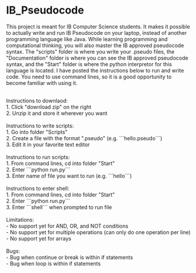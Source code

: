 # IB_Pseudocode

This project is meant for IB Computer Science students. It makes it possible to actually write and run IB Pseudocode on your laptop, instead of another programming language like Java. While learning programming and computational thinking, you will also master the IB approved pseudocode syntax. The "scripts" folder is where you write your .pseudo files, the "Documentation" folder is where you can see the IB approved pseudocode syntax, and the "Start" folder is where the python interpretor for this language is located. I have posted the instructions below to run and write code. You need to use command lines, so it is a good opportunity to become familiar with using it. <br/>

<br/>
Instructions to downlaod: <br/>
1. Click "download zip" on the right <br/>
2. Unzip it and store it wherever you want <br/>

<br/>
Instructions to write scripts: <br/>
1. Go into folder "Scripts"  <br/>
2. Create a file with the format ".pseudo" (e.g. ```hello.pseudo```) <br/>
3. Edit it in your favorite text editor <br/>

<br/>
Instructions to run scripts: <br/>
1. From command lines, cd into folder "Start" <br/>
2. Enter ```python run.py``` <br/>
3. Enter name of file you want to run (e.g. ```hello```) <br/>

<br/>
Instructions to enter shell: <br/>
1. From command lines, cd into folder "Start" <br/>
2. Enter ```python run.py``` <br/>
3. Enter ```shell``` when prompted to run file <br/>

<br/>
Limitations: <br/>
- No support yet for AND, OR, and NOT conditions <br/>
- No support yet for multiple operations (can only do one operation per line) <br/>
- No support yet for arrays<br/>

<br/>
Bugs: <br/>
- Bug when continue or break is within if statements <br/>
- Bug when loop is within if statements <br/>
